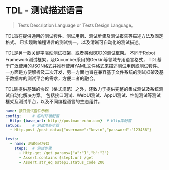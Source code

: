 # TDL - 测试描述语言
> Tests Description Language or Tests Design Language。

TDL旨在提供通用的测试套件、测试用例、测试步骤及测试报告等描述方法及固定格式。
已实现跨编程语言的测试统一，以及清晰可自动化的测试描述。

TDL是另一款关键字驱动测试框架，或者类似BDD的测试框架。
不同于Robot Framework测试框架，及Cucumber采用的Gerkin等领域专用语言格式，
TDL基于广泛使用的JSON格式并推荐使用YAML文件格式来描述测试用例或测试套件。
一方面是方便解析及二次开发，另一方面也旨在兼容基于文件系统的测试框架及基于数据库的测试平台的需求，方便二者的融合。

TDL除提供基础的协议（格式规范）之外，还致力于提供完整的集成测试及系统测试自动化解决方案。
包括接口测试、WebUI测试、AppUI测试、性能测试等测试框架及测试平台，以及不同编程语言的生态组件。


```yaml
name: 接口测试套件示例
config:     # 临时环境配置
  Http: {base_url: http://postman-echo.com}  # Http库配置
setups:     # 测试准备步骤
  - Http.post /post data={"username":"kevin","password":"123456"}

tests:      
  - name: 测试Get接口
    steps:  # 测试步骤
      - Http.get /get params={"a":"1","b":"2"}
      - Assert.contains $step1.url /get
      - Assert.str_eq $step1.status_code 200
```

